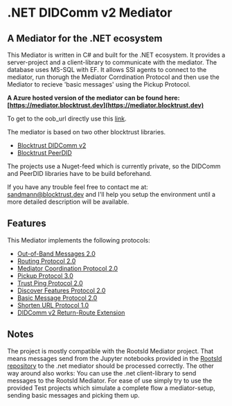 # .NET DIDComm v2 Mediator
## A Mediator for the .NET ecosystem
This Mediator is written in C# and built for the .NET ecosystem. It provides a server-project and a client-library to communicate with the mediator. The database uses MS-SQL with EF.
It allows SSI agents to connect to the mediator, run thorugh the Mediator Corrdination Protocol and then use the Mediator to recieve 'basic messages' using the Pickup Protocol.

**A Azure hosted version of the mediator can be found here: [https://mediator.blocktrust.dev](https://mediator.blocktrust.dev)**

To get to the oob_url directly use this [link](https://mediator.blocktrust.dev/oob_url). 


The mediator is based on two other blocktrust libraries.
* [Blocktrust DIDComm v2](https://github.com/bsandmann/blocktrust.DIDComm)
* [Blocktrust PeerDID](https://github.com/bsandmann/blocktrust.PeerDID)

The projects use a Nuget-feed which is currently private, so the DIDComm and PeerDID libraries have to be build beforehand.

If you have any trouble feel free to contact me at: sandmann@blocktrust.dev and I'll help you setup the environment until a more detailed description will be available.


## Features
This Mediator implements the following protocols:

* [Out-of-Band Messages 2.0](https://identity.foundation/didcomm-messaging/spec/#out-of-band-messages)
* [Routing Protocol 2.0](https://identity.foundation/didcomm-messaging/spec/#routing-protocol-20)
* [Mediator Coordination Protocol 2.0](https://didcomm.org/mediator-coordination/2.0/)
* [Pickup Protocol 3.0](https://didcomm.org/pickup/3.0/)
* [Trust Ping Protocol 2.0](https://identity.foundation/didcomm-messaging/spec/#trust-ping-protocol-20)
* [Discover Features Protocol 2.0](https://identity.foundation/didcomm-messaging/spec/#discover-features-protocol-20)
* [Basic Message Protocol 2.0](https://didcomm.org/basicmessage/2.0/)
* [Shorten URL Protocol 1.0](https://didcomm.org/shorten-url/1.0/)
* [DIDComm v2 Return-Route Extension](https://github.com/decentralized-identity/didcomm-messaging/blob/main/extensions/return_route/main.md)

## Notes
The project is mostly compatible with the RootsId Mediator project. That means messages send from the Jupyter notebooks provided in the [RootsId repository](https://github.com/roots-id/didcomm-mediator) to the .net mediator should be processed correctly. The other way around also works: You can use the .net client-library to send messages to the RootsId Mediator.
For ease of use simply try to use the provided Test projects which simulate a complete flow a mediator-setup, sending basic messages and picking them up.
